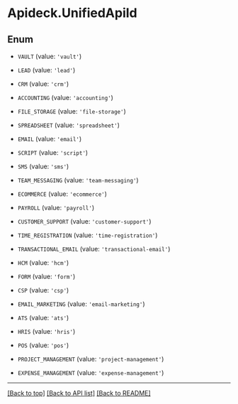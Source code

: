 # Apideck.UnifiedApiId

## Enum


* `VAULT` (value: `'vault'`)

* `LEAD` (value: `'lead'`)

* `CRM` (value: `'crm'`)

* `ACCOUNTING` (value: `'accounting'`)

* `FILE_STORAGE` (value: `'file-storage'`)

* `SPREADSHEET` (value: `'spreadsheet'`)

* `EMAIL` (value: `'email'`)

* `SCRIPT` (value: `'script'`)

* `SMS` (value: `'sms'`)

* `TEAM_MESSAGING` (value: `'team-messaging'`)

* `ECOMMERCE` (value: `'ecommerce'`)

* `PAYROLL` (value: `'payroll'`)

* `CUSTOMER_SUPPORT` (value: `'customer-support'`)

* `TIME_REGISTRATION` (value: `'time-registration'`)

* `TRANSACTIONAL_EMAIL` (value: `'transactional-email'`)

* `HCM` (value: `'hcm'`)

* `FORM` (value: `'form'`)

* `CSP` (value: `'csp'`)

* `EMAIL_MARKETING` (value: `'email-marketing'`)

* `ATS` (value: `'ats'`)

* `HRIS` (value: `'hris'`)

* `POS` (value: `'pos'`)

* `PROJECT_MANAGEMENT` (value: `'project-management'`)

* `EXPENSE_MANAGEMENT` (value: `'expense-management'`)


---

[[Back to top]](#) [[Back to API list]](../../../../README.md#documentation-for-api-endpoints) [[Back to README]](../../../../README.md)


